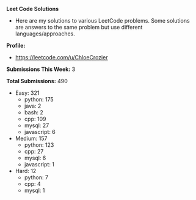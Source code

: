 **Leet Code Solutions**

- Here are my solutions to various LeetCode problems. Some solutions are answers to the same problem but use different languages/approaches.

**Profile:**

- https://leetcode.com/u/ChloeCrozier

**Submissions This Week:** 3

**Total Submissions:** 490
- Easy: 321
  - python: 175
  - java: 2
  - bash: 2
  - cpp: 109
  - mysql: 27
  - javascript: 6
- Medium: 157
  - python: 123
  - cpp: 27
  - mysql: 6
  - javascript: 1
- Hard: 12
  - python: 7
  - cpp: 4
  - mysql: 1